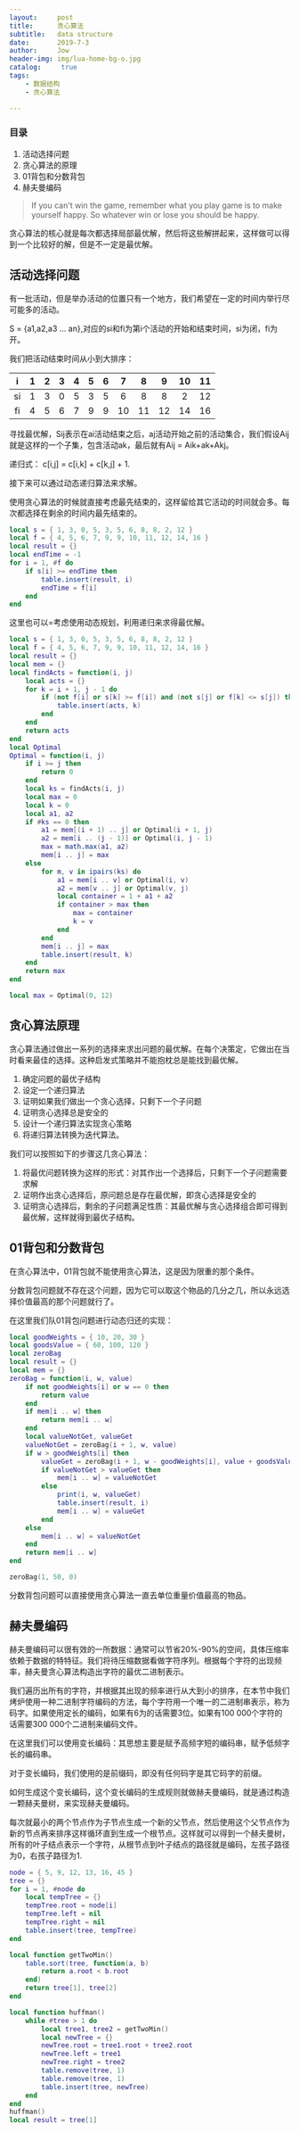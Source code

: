 ```yaml
---
layout:     post
title:      贪心算法
subtitle:   data structure
date:       2019-7-3
author:     Jow
header-img: img/lua-home-bg-o.jpg
catalog: 	 true 
tags:
    - 数据结构
    - 贪心算法

---
```


### 目录
1. 活动选择问题
2. 贪心算法的原理
3. 01背包和分数背包
4. 赫夫曼编码

> If you can't win the game, remember what you play game is to make yourself happy. So whatever win or lose you should be happy.

贪心算法的核心就是每次都选择局部最优解，然后将这些解拼起来，这样做可以得到一个比较好的解，但是不一定是最优解。

## 活动选择问题
有一批活动，但是举办活动的位置只有一个地方，我们希望在一定的时间内举行尽可能多的活动。

S = {a1,a2,a3 ... an},对应的si和fi为第i个活动的开始和结束时间，si为闭，fi为开。

我们把活动结束时间从小到大排序：

|i|1|2|3|4|5|6|7|8|9|10|11|
|:--:|:--:|:--:|:--:|:--:|:--:|:--:|:--:|:--:|:--:|:--:|:--:|
|si|1|3|0|5|3|5|6|8|8|2|12|
|fi|4|5|6|7|9|9|10|11|12|14|16|

寻找最优解，Sij表示在ai活动结束之后，aj活动开始之前的活动集合，我们假设Aij就是这样的一个子集，包含活动ak，最后就有Aij = Aik+ak+Akj。

递归式： c[i,j] = c[i,k] + c[k,j] + 1.

接下来可以通过动态递归算法来求解。

使用贪心算法的时候就直接考虑最先结束的，这样留给其它活动的时间就会多。每次都选择在剩余的时间内最先结束的。

```lua
local s = { 1, 3, 0, 5, 3, 5, 6, 8, 8, 2, 12 }
local f = { 4, 5, 6, 7, 9, 9, 10, 11, 12, 14, 16 }
local result = {}
local endTime = -1
for i = 1, #f do
    if s[i] >= endTime then
        table.insert(result, i)
        endTime = f[i]
    end
end
```

这里也可以=考虑使用动态规划，利用递归来求得最优解。

```lua
local s = { 1, 3, 0, 5, 3, 5, 6, 8, 8, 2, 12 }
local f = { 4, 5, 6, 7, 9, 9, 10, 11, 12, 14, 16 }
local result = {}
local mem = {}
local findActs = function(i, j)
    local acts = {}
    for k = i + 1, j - 1 do
        if (not f[i] or s[k] >= f[i]) and (not s[j] or f[k] <= s[j]) then
            table.insert(acts, k)
        end
    end
    return acts
end
local Optimal
Optimal = function(i, j)
    if i >= j then
        return 0
    end
    local ks = findActs(i, j)
    local max = 0
    local k = 0
    local a1, a2
    if #ks == 0 then
        a1 = mem[(i + 1) .. j] or Optimal(i + 1, j)
        a2 = mem[i .. (j - 1)] or Optimal(i, j - 1)
        max = math.max(a1, a2)
        mem[i .. j] = max
    else
        for m, v in ipairs(ks) do
            a1 = mem[i .. v] or Optimal(i, v)
            a2 = mem[v .. j] or Optimal(v, j)
            local container = 1 + a1 + a2
            if container > max then
                max = container
                k = v
            end
        end
        mem[i .. j] = max
        table.insert(result, k)
    end
    return max
end

local max = Optimal(0, 12)
```

## 贪心算法原理
贪心算法通过做出一系列的选择来求出问题的最优解。在每个决策定，它做出在当时看来最佳的选择。这种启发式策略并不能抱枕总是能找到最优解。
1. 确定问题的最优子结构
2. 设定一个递归算法
3. 证明如果我们做出一个贪心选择，只剩下一个子问题
4. 证明贪心选择总是安全的
5. 设计一个递归算法实现贪心策略
6. 将递归算法转换为迭代算法。

我们可以按照如下的步骤这几贪心算法：
1. 将最优问题转换为这样的形式：对其作出一个选择后，只剩下一个子问题需要求解
2. 证明作出贪心选择后，原问题总是存在最优解，即贪心选择是安全的
3. 证明贪心选择后，剩余的子问题满足性质：其最优解与贪心选择组合即可得到最优解，这样就得到最优子结构。

## 01背包和分数背包
在贪心算法中，01背包就不能使用贪心算法，这是因为限重的那个条件。

分数背包问题就不存在这个问题，因为它可以取这个物品的几分之几，所以永远选择价值最高的那个问题就行了。

在这里我们队01背包问题进行动态归还的实现：

```lua
local goodWeights = { 10, 20, 30 }
local goodsValue = { 60, 100, 120 }
local zeroBag
local result = {}
local mem = {}
zeroBag = function(i, w, value)
    if not goodWeights[i] or w == 0 then
        return value
    end
    if mem[i .. w] then
        return mem[i .. w]
    end
    local valueNotGet, valueGet
    valueNotGet = zeroBag(i + 1, w, value)
    if w > goodWeights[i] then
        valueGet = zeroBag(i + 1, w - goodWeights[i], value + goodsValue[i])
        if valueNotGet > valueGet then
            mem[i .. w] = valueNotGet
        else
            print(i, w, valueGet)
            table.insert(result, i)
            mem[i .. w] = valueGet
        end
    else
        mem[i .. w] = valueNotGet
    end
    return mem[i .. w]
end

zeroBag(1, 50, 0)
```

分数背包问题可以直接使用贪心算法一直去单位重量价值最高的物品。

## 赫夫曼编码
赫夫曼编码可以很有效的一所数据：通常可以节省20%-90%的空间，具体压缩率依赖于数据的特特征。我们将待压缩数据看做字符序列。根据每个字符的出现频率，赫夫曼贪心算法构造出字符的最优二进制表示。

我们遍历出所有的字符，并根据其出现的频率进行从大到小的排序，在本节中我们烤炉使用一种二进制字符编码的方法，每个字符用一个唯一的二进制串表示，称为码字。如果使用定长的编码，如果有6为的话需要3位。如果有100 000个字符的话需要300 000个二进制来编码文件。

在这里我们可以使用变长编码：其思想主要是赋予高频字短的编码串，赋予低频字长的编码串。

对于变长编码，我们使用的是前缀码，即没有任何码字是其它码字的前缀。

如何生成这个变长编码，这个变长编码的生成规则就做赫夫曼编码，就是通过构造一颗赫夫曼树，来实现赫夫曼编码。

每次就最小的两个节点作为子节点生成一个新的父节点，然后使用这个父节点作为新的节点再来排序这样循环直到生成一个根节点。这样就可以得到一个赫夫曼树，所有的叶子结点表示一个字符，从根节点到叶子结点的路径就是编码，左孩子路径为0，右孩子路径为1.

```lua
node = { 5, 9, 12, 13, 16, 45 }
tree = {}
for i = 1, #node do
    local tempTree = {}
    tempTree.root = node[i]
    tempTree.left = nil
    tempTree.right = nil
    table.insert(tree, tempTree)
end

local function getTwoMin()
    table.sort(tree, function(a, b)
        return a.root < b.root
    end)
    return tree[1], tree[2]
end

local function huffman()
    while #tree > 1 do
        local tree1, tree2 = getTwoMin()
        local newTree = {}
        newTree.root = tree1.root + tree2.root
        newTree.left = tree1
        newTree.right = tree2
        table.remove(tree, 1)
        table.remove(tree, 1)
        table.insert(tree, newTree)
    end
end
huffman()
local result = tree[1]
```